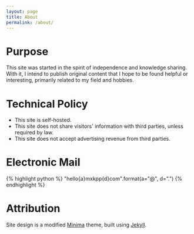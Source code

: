 ```yaml
---
layout: page
title: About
permalink: /about/
---
```


# Purpose
This site was started in the spirit of independence and knowledge sharing. With it, I intend to publish original content
that I hope to be found helpful or interesting, primarily related to my field and hobbies.

# Technical Policy
* This site is self-hosted.
* This site does not share visitors' information with third parties, unless required by law.
* This site does not accept advertising revenue from third parties.

# Electronic Mail
{% highlight python %}
"hello{a}mxkpp{d}com".format(a="@", d=".")
{% endhighlight %}

# Attribution
Site design is a modified [Minima](https://github.com/jekyll/minima) theme, built using [Jekyll](https://jekyllrb.com).
